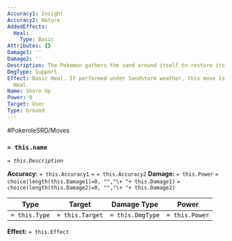 ```yaml
---
Accuracy1: Insight
Accuracy2: Nature
AddedEffects:
  Heal:
    Type: Basic
Attributes: {}
Damage1: ''
Damage2: ''
Description: The Pokemon gathers the sand around itself to restore its body to shape.
DmgType: Support
Effect: Basic Heal. If performed under Sandstorm weather, this move is a Complete
  Heal.
Name: Shore Up
Power: 0
Target: User
Type: Ground
---
```


#PokeroleSRD/Moves

### `= this.name` 
*`= this.Description`*

**Accuracy:** `= this.Accuracy1` + `= this.Accuracy2`
**Damage:** `= this.Power` `= choice(length(this.Damage1)=0, "","\+ "+ this.Damage1)` `= choice(length(this.Damage2)=0, "","\+ "+ this.Damage2)`

| Type          | Target          | Damage Type          | Power          |
| ------------- | --------------- | ---------------- | -------------- |
| `= this.Type` | `= this.Target` | `= this.DmgType` | `= this.Power` | 

**Effect:** `= this.Effect`